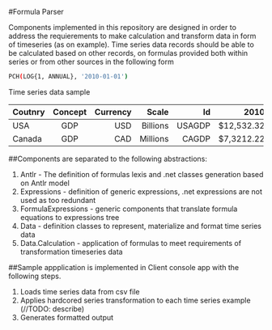 #Formula Parser

Components implemented in this repository are designed in order to address the requierements to make calculation and transform data in form of timeseries (as on example). Time series data records should be able to be calculated based on other records, on formulas provided both within series or from other sources in the following form
  
```bash
PCH(LOG{1, ANNUAL}, '2010-01-01')
```

Time series data sample

| Coutnry       | Concept       | Currency  | Scale        | Id     | 2010       | 2011       | 2012       |
| ------------- |:-------------:| ---------:|-------------:|-------:|-----------:|-----------:|-----------:|
| USA           | GDP           | USD       | Billions     | USAGDP | $12,532.32 | $12,567.45 | $13,325.53 |
| Canada        | GDP           | CAD       | Millions     | CAGDP  | $7,3212.22 | $7,589.55  | 8,021.31   |


##Components are separated to the following abstractions: 
  1. Antlr - The definition of formulas lexis and .net classes generation based on Antlr model
  2. Expressions - definition of generic expressions, .net expressions are not used as too redundant
  3. FormulaExpressions - generic components that translate formula equations to expressions tree
  4. Data - definition classes to represent, materialize and format time series data
  5. Data.Calculation - application of formulas to meet requirements of transformation timeseries data

##Sample appplication is implemented in Client console app with the following steps. 
  1. Loads time series data from csv file
  2. Applies hardcored series transformation to each time series example (//TODO: describe)
  3. Generates formatted output